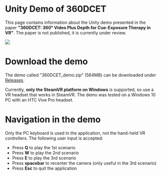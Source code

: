 # Unity Demo of 360DCET

This page contains information about the Unity demo presented in the paper __"360DCET: 360&deg; Video Plus Depth for Cue-Exposure Therapy in VR"__. The paper is not published, it is currently under review.

<img src="https://github.com/IDLabMedia/360DCET/blob/main/docs/demo.gif"/> 

# Download the demo

The demo called "360DCET_demo.zip" (564MB) can be downloaded under [Releases](https://github.com/IDLabMedia/360DCET/releases).

Currently, **only the SteamVR platform on Windows** is supported, so use a VR headset that works in SteamVR. The demo was tested on a Windows 10 PC with an HTC Vive Pro headset. 

# Navigation in the demo

Only the PC keyboard is used in the application, not the hand-held VR controllers. The following user input is accepted:

- Press **Q** to play the 1st scenario
- Press **W** to play the 2nd scenario
- Press **E** to play the 3rd scenario
- Press **spacebar** to recenter the camera (only useful in the 3rd scenario)
- Press **Esc** to quit the application
